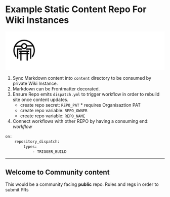 # Example Static Content Repo For Wiki Instances
![Arcetypal Repo](archetypal-heading.jpg)
1. Sync Markdown content into `content` directory to be consumed by private Wiki Instance.
2. Markdown can be Frontmatter decorated.
3. Ensure Repo emits `dispatch.yml` to trigger workflow in order to rebuild site once content updates.
    * create repo secret: `REPO_PAT` * requires Organisaztion PAT
    * create repo variable: `REPO_OWNER`
    * create repo variable: `REPO_NAME`
4. Connect workflows with other REPO by having a consuming end:
*workflow*
```
on:
    repository_dispatch:
        types:
            - TRIGGER_BUILD
```

---
## Welcome to Community content

This would be a community facing **public** repo.
Rules and regs in order to submit PRs
